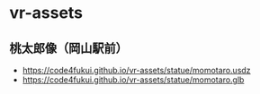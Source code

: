 # vr-assets
 
## 桃太郎像（岡山駅前）

- https://code4fukui.github.io/vr-assets/statue/momotaro.usdz
- https://code4fukui.github.io/vr-assets/statue/momotaro.glb


